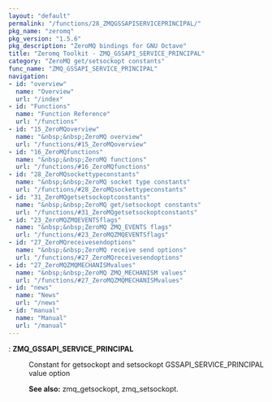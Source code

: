 ```yaml
---
layout: "default"
permalink: "/functions/28_ZMQGSSAPISERVICEPRINCIPAL/"
pkg_name: "zeromq"
pkg_version: "1.5.6"
pkg_description: "ZeroMQ bindings for GNU Octave"
title: "Zeromq Toolkit - ZMQ_GSSAPI_SERVICE_PRINCIPAL"
category: "ZeroMQ get/setsockopt constants"
func_name: "ZMQ_GSSAPI_SERVICE_PRINCIPAL"
navigation:
- id: "overview"
  name: "Overview"
  url: "/index"
- id: "Functions"
  name: "Function Reference"
  url: "/functions"
- id: "15_ZeroMQoverview"
  name: "&nbsp;&nbsp;ZeroMQ overview"
  url: "/functions/#15_ZeroMQoverview"
- id: "16_ZeroMQfunctions"
  name: "&nbsp;&nbsp;ZeroMQ functions"
  url: "/functions/#16_ZeroMQfunctions"
- id: "28_ZeroMQsockettypeconstants"
  name: "&nbsp;&nbsp;ZeroMQ socket type constants"
  url: "/functions/#28_ZeroMQsockettypeconstants"
- id: "31_ZeroMQgetsetsockoptconstants"
  name: "&nbsp;&nbsp;ZeroMQ get/setsockopt constants"
  url: "/functions/#31_ZeroMQgetsetsockoptconstants"
- id: "23_ZeroMQZMQEVENTSflags"
  name: "&nbsp;&nbsp;ZeroMQ ZMQ_EVENTS flags"
  url: "/functions/#23_ZeroMQZMQEVENTSflags"
- id: "27_ZeroMQreceivesendoptions"
  name: "&nbsp;&nbsp;ZeroMQ receive send options"
  url: "/functions/#27_ZeroMQreceivesendoptions"
- id: "27_ZeroMQZMQMECHANISMvalues"
  name: "&nbsp;&nbsp;ZeroMQ ZMQ_MECHANISM values"
  url: "/functions/#27_ZeroMQZMQMECHANISMvalues"
- id: "news"
  name: "News"
  url: "/news"
- id: "manual"
  name: "Manual"
  url: "/manual"
---
```

<dl class="first-deftypefn">
<dt class="deftypefn" id="index-ZMQ_005fGSSAPI_005fSERVICE_005fPRINCIPAL"><span class="category-def">: </span><span><strong class="def-name">ZMQ_GSSAPI_SERVICE_PRINCIPAL</strong><a class="copiable-link" href='#index-ZMQ_005fGSSAPI_005fSERVICE_005fPRINCIPAL'></a></span></dt>
<dd>
<p>Constant for getsockopt and setsockopt GSSAPI_SERVICE_PRINCIPAL value option
</p>

<p><strong class="strong">See also:</strong> zmq_getsockopt, zmq_setsockopt.
 </p></dd></dl>